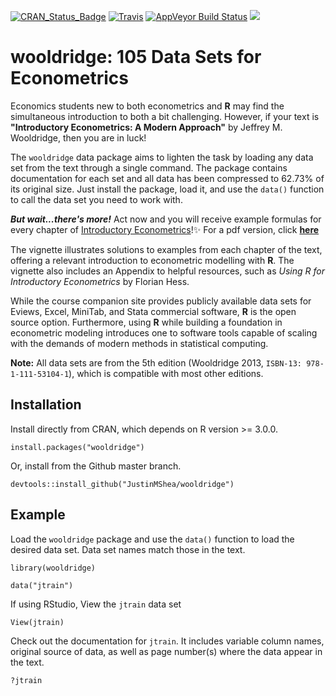 

[![CRAN_Status_Badge](http://www.r-pkg.org/badges/version/wooldridge)](https://cran.r-project.org/package=wooldridge) [![Travis](https://travis-ci.org/JustinMShea/wooldridge.svg?branch=master)](https://travis-ci.org/JustinMShea/wooldridge) [![AppVeyor Build Status](https://ci.appveyor.com/api/projects/status/github/JustinMShea/wooldridge?branch=master&svg=true)](https://ci.appveyor.com/project/JustinMShea/wooldridge)   [![](http://cranlogs.r-pkg.org/badges/wooldridge)](http://cran.rstudio.com/web/packages/wooldridge/index.html)

# wooldridge: 105 Data Sets for Econometrics 

Economics students new to both econometrics and **R** may find the simultaneous introduction to both a bit challenging. However, if your text is **"Introductory Econometrics: A Modern Approach"** by Jeffrey M. Wooldridge, then you are in luck! 

The `wooldridge` data package aims to lighten the task by loading any data set from the text through a single command. The package contains documentation for each set and all data has been compressed to 62.73% of its original size. Just install the package, load it, and use the `data()` function to call the data set you need to work with.

_**But wait...there's more!**_ Act now and you will receive example formulas for every chapter of [Introductory Econometrics](https://justinmshea.github.io/wooldridge/articles/Introductory-Econometrics-Examples.html)!:sparkles:  For a pdf version, click [**here**](https://cran.r-project.org/web/packages/wooldridge/vignettes/wooldridge-vignette.pdf)

The vignette illustrates solutions to examples from each chapter of the text, offering a relevant introduction to econometric modelling with **R**. The vignette also includes an Appendix to helpful resources, such as *Using R for Introductory Econometrics* by Florian Hess.

While the course companion site provides publicly available data sets for Eviews, Excel, MiniTab, and Stata commercial software, **R** is the open source option. Furthermore, using **R** while building a foundation in econometric modeling introduces one to software tools capable of scaling with the demands of modern methods in statistical computing.

**Note:** All data sets are from the 5th edition (Wooldridge 2013, `ISBN-13: 978-1-111-53104-1`), which is compatible with most other editions.


## Installation

Install directly from CRAN, which depends on R version >= 3.0.0.

```{r}
install.packages("wooldridge")
```

Or, install from the Github master branch.

```{r}
devtools::install_github("JustinMShea/wooldridge")
```

## Example

Load the `wooldridge` package and use the `data()` function to load the desired data set.
Data set names match those in the text.

```{r}
library(wooldridge)

data("jtrain")
```

If using RStudio, View the `jtrain` data set

```{r}
View(jtrain)
```

Check out the documentation for `jtrain`. It includes variable column names, original source of data, as well as page number(s) where the data appear in the text.

```{r}
?jtrain
```


